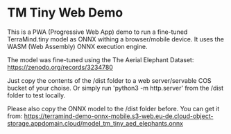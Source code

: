 # TM Tiny Web Demo
This is a PWA (Progressive Web App) demo to run a fine-tuned TerraMind.tiny model as ONNX withing a browser/mobile device. It uses the WASM (Web Assembly) ONNX execution engine.

The model was fine-tuned using the The Aerial Elephant Dataset: https://zenodo.org/records/3234780


Just copy the contents of the /dist folder to a web server/servable COS bucket of your choise. Or simply run 'python3 -m http.server' from the /dist folder to test locally.

Please also copy the ONNX model to the /dist folder before. You can get it from: https://terramind-demo-onnx-mobile.s3-web.eu-de.cloud-object-storage.appdomain.cloud/model_tm_tiny_aed_elephants.onnx

